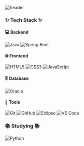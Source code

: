 ![header](https://capsule-render.vercel.app/api?type=blur&color=gradient&height=300&fontSize=40&section=header&text=Stay%20positive.%0AGood%20days%20are%20on%20their%20way.)




### ✨ Tech Stack ✨  

#### 💻 Backend  
![Java](https://img.shields.io/badge/Java-007396?style=for-the-badge&logo=openjdk&logoColor=fff)
![Spring Boot](https://img.shields.io/badge/Spring%20Boot-6DB33F?style=for-the-badge&logo=springboot&logoColor=fff)

#### 🌐 Frontend  
![HTML5](https://img.shields.io/badge/HTML5-E34F26?style=for-the-badge&logo=html5&logoColor=fff)
![CSS3](https://img.shields.io/badge/CSS3-1572B6?style=for-the-badge&logo=css3&logoColor=fff)
![JavaScript](https://img.shields.io/badge/JavaScript-F7DF1E?style=for-the-badge&logo=javascript&logoColor=000)

#### 🗄️ Database  
![Oracle](https://img.shields.io/badge/Oracle-F80000?style=for-the-badge&logo=oracle&logoColor=fff)

#### 🧰 Tools  
![Git](https://img.shields.io/badge/Git-F05032?style=for-the-badge&logo=git&logoColor=fff)
![GitHub](https://img.shields.io/badge/GitHub-181717?style=for-the-badge&logo=github&logoColor=fff)
![Eclipse](https://img.shields.io/badge/Eclipse-2C2255?style=for-the-badge&logo=eclipseide&logoColor=fff)
![VS Code](https://img.shields.io/badge/VS%20Code-0078D4?style=for-the-badge&logo=visualstudiocode&logoColor=fff)


### 📚 Studying 📚  

![Python](https://img.shields.io/badge/Python-3776AB?style=for-the-badge&logo=python&logoColor=fff)





<!--
**holysik/holysik** is a ✨ _special_ ✨ repository because its `README.md` (this file) appears on your GitHub profile.

Here are some ideas to get you started:

- 🔭 I’m currently working on ...
- 🌱 I’m currently learning ...
- 👯 I’m looking to collaborate on ...
- 🤔 I’m looking for help with ...
- 💬 Ask me about ...
- 📫 How to reach me: ...
- 😄 Pronouns: ...
- ⚡ Fun fact: ...
-->
